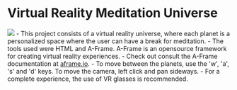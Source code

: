 # Virtual Reality Meditation Universe
<img src="https://imgur.com/vOY6zwf.png">
- This project consists of a virtual reality universe, where each planet is a personalized space where the user can have a break for meditation.
- The tools used were HTML and A-Frame. A-Frame is an opensource framework for creating virtual reality experiences.
- Check out consult the A-Frame documentation at <a href="https://aframe.io/">aframe.io</a>.
- To move between the planets, use the 'w', 'a', 's' and 'd' keys. To move the camera, left click and pan sideways.
- For a complete experience, the use of VR glasses is recommended.
